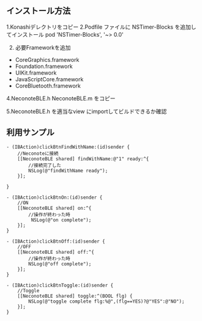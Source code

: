 ## インストール方法
1.Konashiデレクトリをコピー
2.Podfile ファイルに NSTimer-Blocks を追加してインストール
  pod 'NSTimer-Blocks', '~> 0.0'
 
2. 必要Frameworkを追加
- CoreGraphics.framework
- Foundation.framework
- UIKit.framework
- JavaScriptCore.framework
- CoreBluetooth.framework

4.NeconoteBLE.h NeconoteBLE.m をコピー

5.NeconoteBLE.h を適当なview にimportしてビルドできるか確認


## 利用サンプル
```
- (IBAction)clickBtnFindWithName:(id)sender {
    //Neconoteに接続
    [[NeconoteBLE shared] findWithName:@"1" ready:^{
        //接続完了した
        NSLog(@"findWithName ready");
    }];
    
}

- (IBAction)clickBtnOn:(id)sender {
    //ON
    [[NeconoteBLE shared] on:^{
        //操作が終わった時
         NSLog(@"on complete");
    }];
}

- (IBAction)clickBtnOff:(id)sender {
    //OFF
    [[NeconoteBLE shared] off:^{
        //操作が終わった時
        NSLog(@"off complete");
    }];
}

- (IBAction)clickBtnToggle:(id)sender {
    //Toggle
    [[NeconoteBLE shared] toggle:^(BOOL flg) {
        NSLog(@"toggle complete flg:%@",(flg==YES)?@"YES":@"NO");
    }];
}
```

